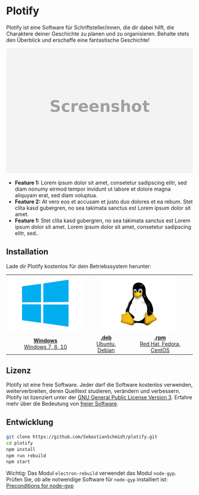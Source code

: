 # Plotify

Plotify ist eine Software für Schriftsteller/innen, die dir dabei hilft,
die Charaktere deiner Geschichte zu planen und zu organisieren.
Behalte stets den Überblick und erschaffe eine fantastische Geschichte!

![Screenshot von Plotify](docs/screenshot.png)

- **Feature 1:**
  Lorem ipsum dolor sit amet, consetetur sadipscing elitr, sed diam nonumy
  eirmod tempor invidunt ut labore et dolore magna aliquyam erat, sed diam
  voluptua.
- **Feature 2:**
  At vero eos et accusam et justo duo dolores et ea rebum. Stet clita kasd
  gubergren, no sea takimata sanctus est Lorem ipsum dolor sit amet.
- **Feature 1:**
  Stet clita kasd gubergren, no sea takimata sanctus est Lorem ipsum dolor
  sit amet. Lorem ipsum dolor sit amet, consetetur sadipscing elitr, sed..


## Installation

Lade dir Plotify kostenlos für dein Betriebssystem herunter:

<table>
    <tr>
        <td align="center">
            <a href="https://github.com/SebastianSchmidt/plotify/releases">
                <img src="docs/windows-logo.png" />
            </a>
         </td>
        <td align="center" colspan="2">
            <a href="https://github.com/SebastianSchmidt/plotify/releases">
                <img src="docs/linux-logo.png" />
            </a>
        </td>
    </tr>
    <tr>
        <td align="center">
            <a href="https://github.com/SebastianSchmidt/plotify/releases">
                <b>Windows</b><br />
                Windows 7, 8, 10
            </a>
        </td>
        <td align="center">
            <a href="https://github.com/SebastianSchmidt/plotify/releases">
                <b>.deb</b><br />
                Ubuntu, Debian
            </a>
        </td>
        <td align="center">
            <a href="https://github.com/SebastianSchmidt/plotify/releases">
                <b>.rpm</b><br />
                Red Hat, Fedora, CentOS
            </a>
        </td>
    </tr>
</table>


## Lizenz

Plotify ist eine freie Software. Jeder darf die Software kostenlos verwenden,
weiterverbreiten, deren Quelltext studieren, verändern und verbessern.
Plotify ist lizenziert unter der [GNU General Public License Version 3](LICENSE).
Erfahre mehr über die Bedeutung von [freier Software](https://www.gnu.org/philosophy/free-sw.de.html).


## Entwicklung

```bash
git clone https://github.com/SebastianSchmidt/plotify.git
cd plotify
npm install
npm run rebuild
npm start
```

Wichtig: Das Modul `electron-rebuild` verwendet das Modul `node-gyp`. Prüfen Sie,
ob alle notwendige Software für `node-gyp` installiert ist: [Preconditions for node-gyp](https://github.com/nodejs/node-gyp#installation)
